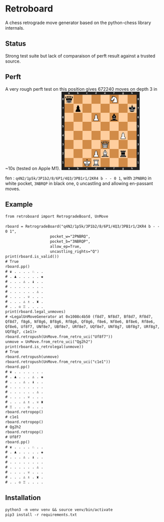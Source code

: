 # Retroboard

A chess retrograde move generator based on the python-chess library internals.

## Status

Strong test suite but lack of comparaison of perft result against a trusted source.

## Perft

A very rough perft test on this position gives 672240 moves on depth 3 in \~10s (tested on Apple M1).
<img src="/perft.svg" alt="Perft position" width="250"/>

fen : `q4N2/1p5k/3P1b2/8/6P1/4Q3/3PB1r1/2KR4 b - - 0 1`, with `2PNBRQ` in white pocket, `3NBRQP` in black one, `Q` uncastling and allowing en-passant moves.

## Example

```py3
from retroboard import RetrogradeBoard, UnMove

rboard = RetrogradeBoard("q4N2/1p5k/3P1b2/8/6P1/4Q3/3PB1r1/2KR4 b - - 0 1",
                    pocket_w="2PNBRQ",
                    pocket_b="3NBRQP",
                    allow_ep=True, 
                    uncastling_rights="Q")
print(rboard.is_valid())
# True
rboard.pp()
# ♛ . . . . ♘ . .
# . ♟ . . . . . ♚
# . . . ♙ . ♝ . .
# . . . . . . . .
# . . . . . . ♙ .
# . . . . ♕ . . .
# . . . ♙ ♗ . ♜ .
# . . ♔ ♖ . . . .
print(rboard.legal_unmoves)
# <LegalUnMoveGenerator at 0x1008c4b50 (f8d7, Nf8d7, Bf8d7, Rf8d7, Qf8d7, f8g6, Nf8g6, Bf8g6, Rf8g6, Qf8g6, f8e6, Nf8e6, Bf8e6, Rf8e6, Qf8e6, Uf8f7, UNf8e7, UBf8e7, URf8e7, UQf8e7, UNf8g7, UBf8g7, URf8g7, UQf8g7, c1e1)>
rboard.retropush(UnMove.from_retro_uci("Uf8f7"))
unmove = UnMove.from_retro_uci("Qg2h2")
print(rboard.is_retrolegal(unmove))
# True
rboard.retropush(unmove)
rboard.retropush(UnMove.from_retro_uci("c1e1"))
rboard.pp()
# ♛ . . . . . . .
# . ♟ . . . ♙ . ♚
# . . . ♙ . ♝ . .
# . . . . . . . .
# . . . . . . ♙ .
# . . . . ♕ . . .
# . . . ♙ ♗ . ♕ ♜
# ♖ . . . ♔ . . .
rboard.retropop()
# c1e1
rboard.retropop()
# Qg2h2
rboard.retropop()
# Uf8f7
rboard.pp()
# ♛ . . . . ♘ . .
# . ♟ . . . . . ♚
# . . . ♙ . ♝ . .
# . . . . . . . .
# . . . . . . ♙ .
# . . . . ♕ . . .
# . . . ♙ ♗ . ♜ .
# . . ♔ ♖ . . . .
```

## Installation

```
python3 -m venv venv && source venv/bin/activate
pip3 install -r requirements.txt
```